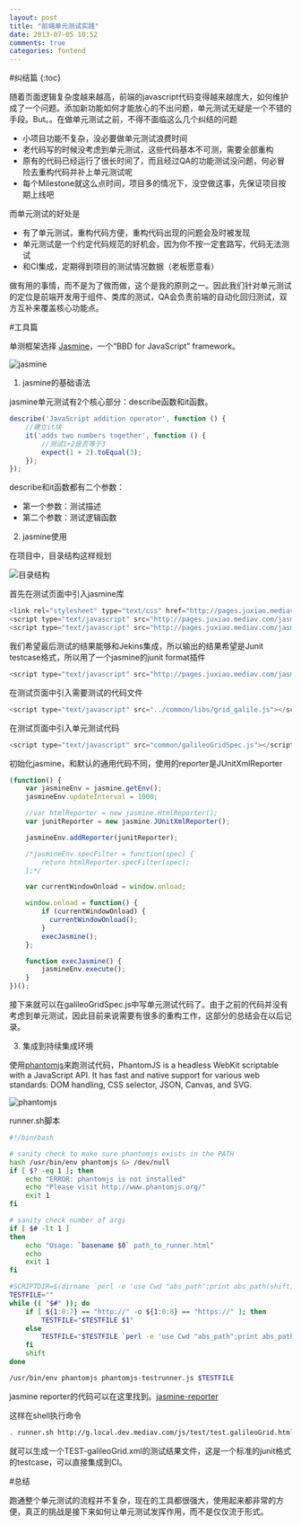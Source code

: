 ```yaml
---
layout: post
title: "前端单元测试实践"
date: 2013-07-05 10:52
comments: true
categories: fontend
---
```


#纠结篇
{:toc}

随着页面逻辑复杂度越来越高，前端的javascript代码变得越来越庞大，如何维护成了一个问题。添加新功能如何才能放心的不出问题，单元测试无疑是一个不错的手段。But。。在做单元测试之前，不得不面临这么几个纠结的问题

* 小项目功能不复杂，没必要做单元测试浪费时间
* 老代码写的时候没考虑到单元测试，这些代码基本不可测，需要全部重构
* 原有的代码已经运行了很长时间了，而且经过QA的功能测试没问题，何必冒险去重构代码并补上单元测试呢
* 每个Milestone就这么点时间，项目多的情况下，没空做这事，先保证项目按期上线吧

而单元测试的好处是

* 有了单元测试，重构代码方便，重构代码出现的问题会及时被发现
* 单元测试是一个约定代码规范的好机会，因为你不按一定套路写，代码无法测试
* 和CI集成，定期得到项目的测试情况数据（老板愿意看）


做有用的事情，而不是为了做而做，这个是我的原则之一。因此我们针对单元测试的定位是前端开发用于组件、类库的测试，QA会负责前端的自动化回归测试，双方互补来覆盖核心功能点。

#工具篇

单测框架选择 [Jasmine](http://github.com/pivotal/jasmine)，一个“BBD for JavaScript” framework。

![jasmine](http://pivotal.github.io/jasmine/images/jasmine_logo.png)

1. jasmine的基础语法

jasmine单元测试有2个核心部分：describe函数和it函数。

``` javascript
describe('JavaScript addition operator', function () { 
    //建立it块
    it('adds two numbers together', function () { 
        //测试1+2是否等于3
        expect(1 + 2).toEqual(3); 
    }); 
});
```

describe和it函数都有二个参数：

* 第一个参数：测试描述
* 第二个参数：测试逻辑函数

2. jasmine使用

在项目中，目录结构这样规划

![目录结构](http://farm6.staticflickr.com/5505/9214900398_eba92bed77_o.png)

首先在测试页面中引入jasmine库

``` javascript
<link rel="stylesheet" type="text/css" href="http://pages.juxiao.mediav.com/jasmine/jasmine.css">
<script type="text/javascript" src="http://pages.juxiao.mediav.com/jasmine/jasmine.js"></script>
<script type="text/javascript" src="http://pages.juxiao.mediav.com/jasmine/jasmine-html.js"></script>
```

我们希望最后测试的结果能够和Jekins集成，所以输出的结果希望是Junit testcase格式，所以用了一个jasmine的junit format插件

``` javascript
<script type="text/javascript" src="http://pages.juxiao.mediav.com/jasmine/report/jasmine.junit_reporter.js"></script>
```

在测试页面中引入需要测试的代码文件

``` javascript
<script type="text/javascript" src="../common/libs/grid_galile.js"></script>
```

在测试页面中引入单元测试代码

``` javascript
<script type="text/javascript" src="common/galileoGridSpec.js"></script>
```

初始化jasmine，和默认的通用代码不同，使用的reporter是JUnitXmlReporter

``` javascript
(function() {
	var jasmineEnv = jasmine.getEnv();
	jasmineEnv.updateInterval = 1000;

	//var htmlReporter = new jasmine.HtmlReporter();
	var junitReporter = new jasmine.JUnitXmlReporter();

	jasmineEnv.addReporter(junitReporter);

	/*jasmineEnv.specFilter = function(spec) {
		return htmlReporter.specFilter(spec);
	};*/

	var currentWindowOnload = window.onload;

	window.onload = function() {
	    if (currentWindowOnload) {
	      currentWindowOnload();
	    }
		execJasmine();
	};

	function execJasmine() {
		jasmineEnv.execute();
	}
})();
```
接下来就可以在galileoGridSpec.js中写单元测试代码了。由于之前的代码并没有考虑到单元测试，因此目前来说需要有很多的重构工作，这部分的总结会在以后记录。

3. 集成到持续集成环境

使用[phantomjs](http://github.com/pivotal/jasmine)来跑测试代码，PhantomJS is a headless WebKit scriptable with a JavaScript API. It has fast and native support for various web standards: DOM handling, CSS selector, JSON, Canvas, and SVG. 

![phantomjs](http://phantomjs.org/images/phantomjs-logo.png)

runner.sh脚本

``` sh
#!/bin/bash

# sanity check to make sure phantomjs exists in the PATH
hash /usr/bin/env phantomjs &> /dev/null
if [ $? -eq 1 ]; then
    echo "ERROR: phantomjs is not installed"
    echo "Please visit http://www.phantomjs.org/"
    exit 1
fi

# sanity check number of args
if [ $# -lt 1 ]
then
    echo "Usage: `basename $0` path_to_runner.html"
    echo
    exit 1
fi

#SCRIPTDIR=$(dirname `perl -e 'use Cwd "abs_path";print abs_path(shift)' $0`)
TESTFILE=""
while (( "$#" )); do
    if [ ${1:0:7} == "http://" -o ${1:0:8} == "https://" ]; then
        TESTFILE="$TESTFILE $1"
    else
        TESTFILE="$TESTFILE `perl -e 'use Cwd "abs_path";print abs_path(shift)' $1`"
    fi
    shift
done

/usr/bin/env phantomjs phantomjs-testrunner.js $TESTFILE
```

jasmine reporter的代码可以在这里找到。[jasmine-reporter](https://github.com/larrymyers/jasmine-reporters)

这样在shell执行命令

``` sh
. runner.sh http://g.local.dev.mediav.com/js/test/test.galileoGrid.html
```
就可以生成一个TEST-galileoGrid.xml的测试结果文件，这是一个标准的junit格式的testcase，可以直接集成到CI。

#总结

跑通整个单元测试的流程并不复杂，现在的工具都很强大，使用起来都非常的方便，真正的挑战是接下来如何让单元测试发挥作用，而不是仅仅流于形式。